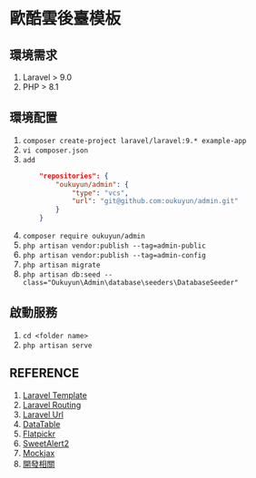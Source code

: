 # 歐酷雲後臺模板
## 環境需求
1. Laravel > 9.0
1. PHP > 8.1

## 環境配置
1. `composer create-project laravel/laravel:9.* example-app`
2. `vi composer.json`
3. `add`
    ```json
        "repositories": {
            "oukuyun/admin": {
                "type": "vcs",
                "url": "git@github.com:oukuyun/admin.git"
            }
        }
    ```
4. `composer require oukuyun/admin`
5. `php artisan vendor:publish --tag=admin-public`
6. `php artisan vendor:publish --tag=admin-config`
7. `php artisan migrate`
8. `php artisan db:seed --class="Oukuyun\Admin\database\seeders\DatabaseSeeder"`

## 啟動服務
1. `cd <folder name>`
2. `php artisan serve`

## REFERENCE
1. [Laravel Template](https://laravel.com/docs/8.x/blade)
1. [Laravel Routing](https://laravel.com/docs/8.x/routing)
1. [Laravel Url](https://laravel.com/docs/8.x/urls)
1. [DataTable](https://datatables.net/)
1. [Flatpickr](https://github.com/flatpickr/flatpickr)
1. [SweetAlert2](https://sweetalert2.github.io/)
1. [Mockjax](https://github.com/jakerella/jquery-mockjax)
1. [開發相關](https://docs.google.com/document/d/1rTqo3x8iscs6eD9cmUBHAp1gYb2v6DluNh_mTeN8y60/edit#)

